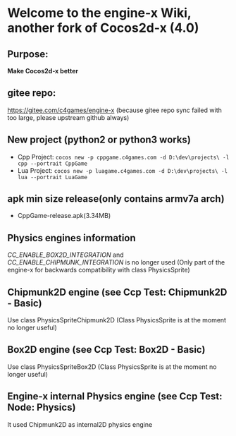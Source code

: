# Welcome to the engine-x Wiki, another fork of Cocos2d-x (4.0)

## Purpose:
**Make Cocos2d-x better**

## gitee repo:  
https://gitee.com/c4games/engine-x  (because gitee repo sync failed with too large, please upstream github always)

## New project (python2 or python3 works)
* Cpp Project: ```cocos new -p cppgame.c4games.com -d D:\dev\projects\ -l cpp --portrait CppGame```
* Lua Project: ```cocos new -p luagame.c4games.com -d D:\dev\projects\ -l lua --portrait LuaGame```

## apk min size release(only contains armv7a arch)
- CppGame-release.apk(3.34MB)

## Physics engines information
*CC_ENABLE_BOX2D_INTEGRATION* and *CC_ENABLE_CHIPMUNK_INTEGRATION* is no longer used 
(Only part of the engine-x for backwards compatibility with class PhysicsSprite)

## Chipmunk2D engine (see Ccp Test: Chipmunk2D - Basic)
Use class PhysicsSpriteChipmunk2D (Class PhysicsSprite is at the moment no longer useful)

## Box2D engine (see Ccp Test: Box2D - Basic)
Use class PhysicsSpriteBox2D (Class PhysicsSprite is at the moment no longer useful)

## Engine-x internal Physics engine (see Ccp Test: Node: Physics)
It used Chipmunk2D as internal2D physics engine
